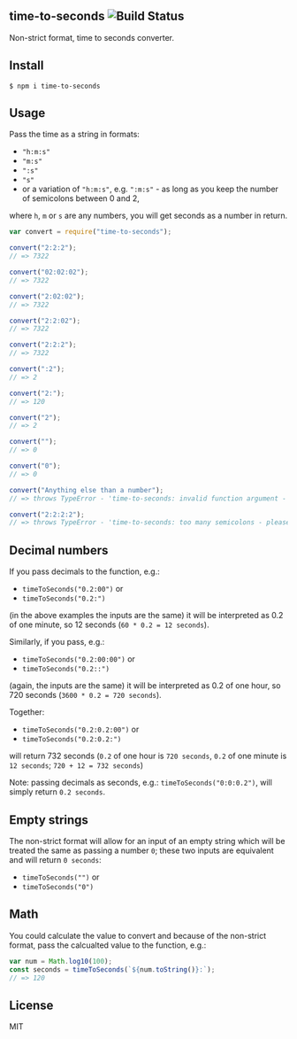 ## time-to-seconds ![Build Status](https://travis-ci.com/matzar/time-to-seconds.svg?branch=master)

Non-strict format, time to seconds converter.

## Install

```
$ npm i time-to-seconds
```

## Usage

Pass the time as a string in formats:

- `"h:m:s"`
- `"m:s"`
- `":s"`
- `"s"`
- or a variation of `"h:m:s"`, e.g. `":m:s"` - as long as you keep the number of semicolons between 0 and 2,

where `h`, `m` or `s` are any numbers, you will get seconds as a number in return.

```js
var convert = require("time-to-seconds");

convert("2:2:2");
// => 7322

convert("02:02:02");
// => 7322

convert("2:02:02");
// => 7322

convert("2:2:02");
// => 7322

convert("2:2:2");
// => 7322

convert(":2");
// => 2

convert("2:");
// => 120

convert("2");
// => 2

convert("");
// => 0

convert("0");
// => 0

convert("Anything else than a number");
// => throws TypeError - 'time-to-seconds: invalid function argument - please check if argument format is "number" or "number:number" or "number:number:number"'

convert("2:2:2:2");
// => throws TypeError - 'time-to-seconds: too many semicolons - please check if argument format is "number" or "number:number" or "number:number:number"'
```

## Decimal numbers

If you pass decimals to the function, e.g.:

- `timeToSeconds("0.2:00")` or
- `timeToSeconds("0.2:")`

(in the above examples the inputs are the same) it will be interpreted as 0.2 of one minute, so 12 seconds (`60 * 0.2 = 12 seconds`).

Similarly, if you pass, e.g.:

- `timeToSeconds("0.2:00:00")` or
- `timeToSeconds("0.2::")`

(again, the inputs are the same) it will be interpreted as 0.2 of one hour, so 720 seconds (`3600 * 0.2 = 720 seconds`).

Together:

- `timeToSeconds("0.2:0.2:00")` or
- `timeToSeconds("0.2:0.2:")`

will return 732 seconds (`0.2` of one hour is `720 seconds`, `0.2` of one minute is `12 seconds`; `720 + 12 = 732 seconds`)

Note: passing decimals as seconds, e.g.: `timeToSeconds("0:0:0.2")`, will simply return `0.2 seconds`.

## Empty strings

The non-strict format will allow for an input of an empty string which will be treated the same as passing a number `0`; these two inputs are equivalent and will return `0 seconds`:

- `timeToSeconds("")` or
- `timeToSeconds("0")`

## Math

You could calculate the value to convert and because of the non-strict format, pass the calcualted value to the function, e.g.:

```js
var num = Math.log10(100);
const seconds = timeToSeconds(`${num.toString()}:`);
// => 120
```

## License

MIT
